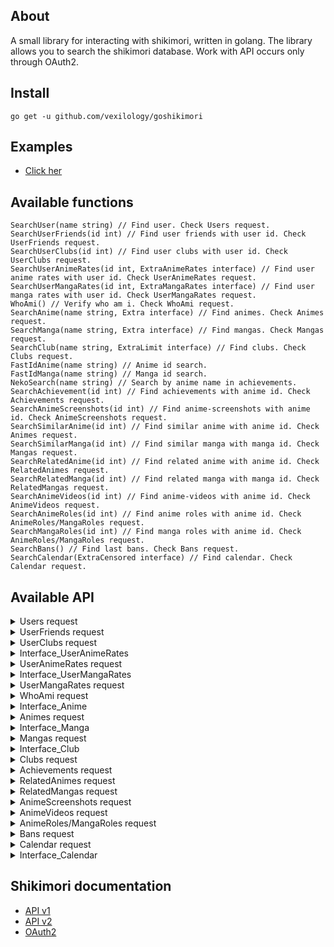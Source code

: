 ## About
A small library for interacting with shikimori, written in golang.
The library allows you to search the shikimori database.
Work with API occurs only through OAuth2.

## Install
```
go get -u github.com/vexilology/goshikimori
```

## Examples
* [Click her](https://github.com/vexilology/goshikimori/tree/main/examples)

## Available functions
```golang
SearchUser(name string) // Find user. Check Users request.
SearchUserFriends(id int) // Find user friends with user id. Check UserFriends request.
SearchUserClubs(id int) // Find user clubs with user id. Check UserClubs request.
SearchUserAnimeRates(id int, ExtraAnimeRates interface) // Find user anime rates with user id. Check UserAnimeRates request.
SearchUserMangaRates(id int, ExtraMangaRates interface) // Find user manga rates with user id. Check UserMangaRates request.
WhoAmi() // Verify who am i. Check WhoAmi request.
SearchAnime(name string, Extra interface) // Find animes. Check Animes request.
SearchManga(name string, Extra interface) // Find mangas. Check Mangas request.
SearchClub(name string, ExtraLimit interface) // Find clubs. Check Clubs request.
FastIdAnime(name string) // Anime id search.
FastIdManga(name string) // Manga id search.
NekoSearch(name string) // Search by anime name in achievements.
SearchAchievement(id int) // Find achievements with anime id. Check Achievements request.
SearchAnimeScreenshots(id int) // Find anime-screenshots with anime id. Check AnimeScreenshots request.
SearchSimilarAnime(id int) // Find similar anime with anime id. Check Animes request.
SearchSimilarManga(id int) // Find similar manga with manga id. Check Mangas request.
SearchRelatedAnime(id int) // Find related anime with anime id. Check RelatedAnimes request.
SearchRelatedManga(id int) // Find related manga with manga id. Check RelatedMangas request.
SearchAnimeVideos(id int) // Find anime-videos with anime id. Check AnimeVideos request.
SearchAnimeRoles(id int) // Find anime roles with anime id. Check AnimeRoles/MangaRoles request.
SearchMangaRoles(id int) // Find manga roles with anime id. Check AnimeRoles/MangaRoles request.
SearchBans() // Find last bans. Check Bans request.
SearchCalendar(ExtraCensored interface) // Find calendar. Check Calendar request.
```

## Available API
<details>
  <summary>Users request</summary>
    <ul>
      <li>Id</li>
      <li>Nickname</li>
      <li>Avatar</li>
      <li>
        <details>
          <summary>Image</summary>
            <ul>
              <li>Image.X160</li>
              <li>Image.X148</li>
              <li>Image.X80</li>
              <li>Image.X64</li>
              <li>Image.X48</li>
              <li>Image.X32</li>
              <li>Image.X16</li>
            </ul>
        </details>
      </li>
      <li>Last_online_at</li>
      <li>Name</li>
      <li>Sex</li>
      <li>Full_years</li>
      <li>Last_online</li>
      <li>Website</li>
      <li>Location</li>
      <li>Banned</li>
      <li>About</li>
      <li>AboutHTML</li>
      <li>[]Common_Info</li>
      <li>Show_comments</li>
      <li>In_friends</li>
      <li>Is_ignored</li>
      <li>
        <details>
          <summary>Stats</summary>
            <ul>
              <details>
                <summary>Statuses</summary>
                  <ul>
                    <details>
                      <summary>[]Anime</summary>
                        <ul>
                          <li>Id</li>
                          <li>Grouped_id</li>
                          <li>Name</li>
                          <li>Size</li>
                          <li>Type</li>
                        </ul>
                    </details>
                    <details>
                      <summary>[]Manga</summary>
                        <ul>
                          <li>Id</li>
                          <li>Grouped_id</li>
                          <li>Name</li>
                          <li>Size</li>
                          <li>Type</li>
                        </ul>
                    </details>
                  </ul>
              </details>
            </ul>
        </details>
      </li>
      <li>Style_id</li>
    </ul>
</details>
<details>
  <summary>UserFriends request</summary>
    <ul>
      <li>Id</li>
      <li>Nickname</li>
      <li>Avatar</li>
      <li>
        <details>
          <summary>Image</summary>
            <ul>
              <li>Image.X160</li>
              <li>Image.X148</li>
              <li>Image.X80</li>
              <li>Image.X64</li>
              <li>Image.X48</li>
              <li>Image.X32</li>
              <li>Image.X16</li>
            </ul>
        </details>
      </li>
      <li>Last_online_at</li>
    </ul>
</details>
<details>
  <summary>UserClubs request</summary>
    <ul>
      <li>Id</li>
      <li>Name</li>
      <li>
        <details>
          <summary>Logo</summary>
            <ul>
              <li>Logo.Original</li>
              <li>Logo.Main</li>
              <li>Logo.X96</li>
              <li>Logo.X73</li>
              <li>Logo.X48</li>
            </ul>
        </details>
      </li>
      <li>Is_censored</li>
      <li>Join_policy</li>
      <li>Comment_policy</li>
    </ul>
</details>
<details>
  <summary>Interface_UserAnimeRates</summary>
    <ul>
      <li>Limit: 5000 maximum</li>
      <li>Status: planned, watching, rewatching, completed, on_hold, dropped</li>
      <li>Censored: true, false</li>
    </ul>
</details>
<details>
  <summary>UserAnimeRates request</summary>
    <ul>
      <li>Id</li>
      <li>Score</li>
      <li>Status</li>
      <li>Text</li>
      <li>Episodes</li>
      <li>Text_html</li>
      <li>Rewatches</li>
      <li>Created_at</li>
      <li>Updated_at</li>
      <li>
        <details>
          <summary>User</summary>
            <ul>
              <li>Id</li>
              <li>Nickname</li>
              <li>Avatar</li>
              <li>
                <details>
                  <summary>Image</summary>
                    <ul>
                      <li>Image.X160</li>
                      <li>Image.X148</li>
                      <li>Image.X80</li>
                      <li>Image.X64</li>
                      <li>Image.X48</li>
                      <li>Image.X32</li>
                      <li>Image.X16</li>
                    </ul>
                </details>
              </li>
            </ul>
        </details>
      </li>
      <li>
        <details>
          <summary>Anime</summary>
            <ul>
              <li>Id</li>
              <li>Name</li>
              <li>Russian</li>
              <li>
                <details>
                  <summary>Image</summary>
                    <ul>
                      <li>Image.Original</li>
                      <li>Image.Preview</li>
                      <li>Image.X96</li>
                      <li>Image.X48</li>
                    </ul>
                </details>
              </li>
              <li>Url</li>
              <li>Kind</li>
              <li>Score</li>
              <li>Status</li>
              <li>Episodes</li>
              <li>Episodes_aired</li>
              <li>Aired_on</li>
              <li>Released_on</li>
            </ul>
        </details>
      </li>
    </ul>
</details>
<details>
  <summary>Interface_UserMangaRates</summary>
    <ul>
      <li>Limit: 5000 maximum</li>
      <li>Censored: true, false</li>
    </ul>
</details>
<details>
  <summary>UserMangaRates request</summary>
    <ul>
      <li>Id</li>
      <li>Score</li>
      <li>Status</li>
      <li>Text</li>
      <li>Chapters</li>
      <li>Volumes</li>
      <li>Text_html</li>
      <li>Rewatches</li>
      <li>Created_at</li>
      <li>Updated_at</li>
      <li>
        <details>
          <summary>User</summary>
            <ul>
              <li>Id</li>
              <li>Nickname</li>
              <li>Avatar</li>
              <li>
                <details>
                  <summary>Image</summary>
                    <ul>
                      <li>Image.X160</li>
                      <li>Image.X148</li>
                      <li>Image.X80</li>
                      <li>Image.X64</li>
                      <li>Image.X48</li>
                      <li>Image.X32</li>
                      <li>Image.X16</li>
                    </ul>
                </details>
              </li>
            </ul>
        </details>
      </li>
      <li>
        <details>
          <summary>Manga</summary>
            <ul>
              <li>Id</li>
              <li>Name</li>
              <li>Russian</li>
              <li>
                <details>
                  <summary>Image</summary>
                    <ul>
                      <li>Image.Original</li>
                      <li>Image.Preview</li>
                      <li>Image.X96</li>
                      <li>Image.X48</li>
                    </ul>
                </details>
              </li>
              <li>Url</li>
              <li>Kind</li>
              <li>Score</li>
              <li>Status</li>
              <li>Volumes</li>
              <li>Chapters</li>
              <li>Aired_on</li>
              <li>Released_on</li>
            </ul>
        </details>
      </li>
    </ul>
</details>
<details>
  <summary>WhoAmi request</summary>
    <ul>
      <li>Id</li>
      <li>Nickname</li>
      <li>Avatar</li>
      <li>
        <details>
          <summary>Image</summary>
            <ul>
              <li>Image.X160</li>
              <li>Image.X148</li>
              <li>Image.X80</li>
              <li>Image.X64</li>
              <li>Image.X48</li>
              <li>Image.X32</li>
              <li>Image.X16</li>
            </ul>
        </details>
      </li>
      <li>Last_online_at</li>
      <li>Name</li>
      <li>Sex</li>
      <li>Website</li>
      <li>Birth_on</li>
      <li>Locale</li>
    </ul>
</details>
<details>
  <summary>Interface_Anime</summary>
    <ul>
      <li>Limit: 50 maximum</li>
      <li>Kind: tv, movie, ova, ona, special, music, tv_13, tv_24, tv_48</li>
      <li>Status: anons, ongoing, released</li>
      <li>Season: summer_2017, 2016, 2014_2016, 199x</li>
      <li>Score: 9 maximum</li>
      <li>Rating: none, g, pg, pg_13, r, r_plus, rx</li>
    </ul>
</details>
<details>
  <summary>Animes request</summary>
    <ul>
      <li>Id</li>
      <li>Name</li>
      <li>Russian</li>
      <li>
        <details>
          <summary>Image</summary>
            <ul>
              <li>Image.Original</li>
              <li>Image.Preview</li>
              <li>Image.X96</li>
              <li>Image.X48</li>
            </ul>
        </details>
      </li>
      <li>Url</li>
      <li>Kind</li>
      <li>Score</li>
      <li>Status</li>
      <li>Episodes</li>
      <li>Episodes_aired</li>
      <li>Aired_on</li>
      <li>Released_on</li>
    </ul>
</details>
<details>
  <summary>Interface_Manga</summary>
    <ul>
      <li>Limit: 50 maximum</li>
      <li>Kind: manga, manhwa, manhua, light_novel, novel, one_shot, doujin</li>
      <li>Status: anons, ongoing, released, paused, discontinued</li>
      <li>Season: summer_2017, "spring_2016,fall_2016", "2016,!winter_2016", 2016, 2014_2016, 199x</li>
      <li>Score: 9 maximum</li>
    </ul>
</details>
<details>
  <summary>Mangas request</summary>
    <ul>
      <li>Id</li>
      <li>Name</li>
      <li>Russian</li>
      <li>
        <details>
          <summary>Image</summary>
            <ul>
              <li>Image.Original</li>
              <li>Image.Preview</li>
              <li>Image.X96</li>
              <li>Image.X48</li>
            </ul>
        </details>
      </li>
      <li>Url</li>
      <li>Kind</li>
      <li>Score</li>
      <li>Status</li>
      <li>Volumes</li>
      <li>Chapters</li>
      <li>Aired_on</li>
      <li>Released_on</li>
    </ul>
</details>
<details>
  <summary>Interface_Club</summary>
    <ul>
      <li>Limit: 30 maximum</li>
    </ul>
</details>
<details>
  <summary>Clubs request</summary>
    <ul>
      <li>Id</li>
      <li>Name</li>
      <li>
        <details>
          <summary>Logo</summary>
            <ul>
              <li>Logo.Original</li>
              <li>Logo.Main</li>
              <li>Logo.X96</li>
              <li>Logo.X73</li>
              <li>Logo.X48</li>
            </ul>
        </details>
      </li>
      <li>Is_censored</li>
      <li>Join_policy</li>
      <li>Comment_policy</li>
    </ul>
</details>
<details>
  <summary>Achievements request</summary>
    <ul>
      <li>Id</li>
      <li>Neko_id</li>
      <li>Level</li>
      <li>Progress</li>
      <li>User_id</li>
      <li>Created_at</li>
      <li>Updated_at</li>
    </ul>
</details>
<details>
  <summary>RelatedAnimes request</summary>
    <ul>
      <li>Relation</li>
      <li>Relation_Russian</li>
      <li>
        <details>
          <summary>Anime</summary>
            <ul>
              <li>Id</li>
              <li>Name</li>
              <li>Russian</li>
              <li>
                <details>
                  <summary>Image</summary>
                    <ul>
                      <li>Image.Original</li>
                      <li>Image.Preview</li>
                      <li>Image.X96</li>
                      <li>Image.X48</li>
                    </ul>
                </details>
              </li>
              <li>Url</li>
              <li>Kind</li>
              <li>Score</li>
              <li>Status</li>
              <li>Episodes</li>
              <li>Episodes_aired</li>
              <li>Aired_on</li>
              <li>Released_on</li>
            </ul>
        </details>
      </li>
    </ul>
</details>
<details>
  <summary>RelatedMangas request</summary>
    <ul>
      <li>Relation</li>
      <li>Relation_Russian</li>
      <li>
        <details>
          <summary>Manga</summary>
            <ul>
              <li>Id</li>
              <li>Name</li>
              <li>Russian</li>
              <li>
                <details>
                  <summary>Image</summary>
                    <ul>
                      <li>Image.Original</li>
                      <li>Image.Preview</li>
                      <li>Image.X96</li>
                      <li>Image.X48</li>
                    </ul>
                </details>
              </li>
              <li>Url</li>
              <li>Kind</li>
              <li>Score</li>
              <li>Status</li>
              <li>Volumes</li>
              <li>Chapters</li>
              <li>Aired_on</li>
              <li>Released_on</li>
            </ul>
        </details>
      </li>
    </ul>
</details>
<details>
  <summary>AnimeScreenshots request</summary>
    <ul>
      <li>Original</li>
      <li>Preview</li>
    </ul>
</details>
<details>
  <summary>AnimeVideos request</summary>
    <ul>
      <li>Id</li>
      <li>Url</li>
      <li>Image_url</li>
      <li>Player_url</li>
      <li>Name</li>
      <li>Kind</li>
      <li>Hosting</li>
    </ul>
</details>
<details>
  <summary>AnimeRoles/MangaRoles request</summary>
    <ul>
      <li>[]Roles</li>
      <li>[]Roles_Russian</li>
      <li>
        <details>
          <summary>Character</summary>
          <ul>
            <li>Id</li>
            <li>Name</li>
            <li>Russian</li>
            <li>
              <details>
                <summary>Image</summary>
                  <ul>
                    <li>Image.Original</li>
                    <li>Image.Preview</li>
                    <li>Image.X96</li>
                    <li>Image.X48</li>
                  </ul>
              </details>
            </li>
            <li>Url</li>
          </ul>
        </details>
      </li>
    </ul>
</details>
<details>
  <summary>Bans request</summary>
    <ul>
      <li>Id</li>
      <li>User_id</li>
      <li>
        <details>
          <summary>Comment</summary>
          <ul>
            <li>Id</li>
            <li>Commentable_id</li>
            <li>Commentable_type</li>
            <li>Body</li>
            <li>User_id</li>
            <li>Created_at</li>
            <li>Updated_at</li>
            <li>Is_offtopic</li>
          </ul>
        </details>
      </li>
      <li>Moderator_id</li>
      <li>Reason</li>
      <li>Created_at</li>
      <li>Duration_minutes</li>
      <li>
        <details>
          <summary>User</summary>
          <ul>
            <li>Id</li>
            <li>Nickname</li>
            <li>Avatar</li>
            <li>
              <details>
                <summary>Image</summary>
                <ul>
                  <li>X160</li>
                  <li>X148</li>
                  <li>X80</li>
                  <li>X64</li>
                  <li>X48</li>
                  <li>X32</li>
                  <li>X16</li>
                </ul>
              </details>
            </li>
          </ul>
        </details>
      </li>
      <li>Last_online_at</li>
    </ul>
</details>
<details>
  <summary>Calendar request</summary>
    <ul>
      <li>Next_episode</li>
      <li>Next_episode_at</li>
      <li>Duration</li>
      <li>
        <details>
          <summary>Anime</summary>
          <ul>
            <li>Id</li>
            <li>Name</li>
            <li>Russian</li>
            <li>
              <details>
                <summary>Image</summary>
                  <ul>
                    <li>Image.Original</li>
                    <li>Image.Preview</li>
                    <li>Image.X96</li>
                    <li>Image.X48</li>
                  </ul>
              </details>
            </li>
            <li>Url</li>
            <li>Kind</li>
            <li>Score</li>
            <li>Status</li>
            <li>Episodes</li>
            <li>Episodes_aired</li>
            <li>Aired_on</li>
            <li>Released_on</li>
          </ul>
        </details>
      </li>
    </ul>
</details>
<details>
  <summary>Interface_Calendar</summary>
    <ul>
      <li>Censored: true, false</li>
    </ul>
</details>

## Shikimori documentation
* [API v1](https://shikimori.one/api/doc/1.0)
* [API v2](https://shikimori.one/api/doc/2.0)
* [OAuth2](https://shikimori.one/oauth)
